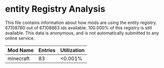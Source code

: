 # entity Registry Analysis

This file contains information about how mods are using the entity registry.
67108780 out of 67108863 ids available. 100.000% of this registry is still
available. This data is anonymous, and is not automatically submitted to any
online service.


| Mod Name  | Entries | Utilization |
|-----------|---------|-------------|
| minecraft | 83      | <0.001%     |
